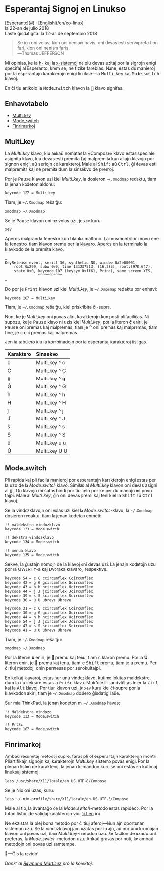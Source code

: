 Esperantaj Signoj en Linukso
============================

<div class="center">[Esperanto](#) · [English](/en/eo-linux)</div>
<div class="center">la 22-an de julio 2018</div>
<div class="center">Laste ĝisdatigita: la 12-an de septembro 2018</div>

>Se ion oni volas, kion oni neniam havis, oni devas esti servopreta tion fari, kion oni neniam
>faris.<br>
>―Thomas JEFFERSON

Mi opinias, ke la [h-](https://eo.wikipedia.org/wiki/H-sistemo) kaj la
[x-sistemoj](https://eo.wikipedia.org/wiki/X-sistemo) ne plu devas uzitaj por la signojn enigi
specifaj al Esperanto, krom se, ne fizike fareblas. Nune, estas du manieroj por la
esperantajn karakterojn enigi linukse—la <kbd>Multi‎ߺ‎key</kbd> kaj <kbd>Mode‎ߺ‎switch</kbd> klavoj.

En ĉi tiu artikolo la <kbd>Mode‎ߺ‎switch</kbd> klavon la <kbd>🐧</kbd> klavo signifas.


<a name="et"></a>Enhavotabelo
-----------------------------

- [Multi‎ߺ‎key](#multikey)
- [Mode‎ߺ‎switch](#modeswitch)
- [Finrimarkoj](#finrimarkoj)


<a name="multikey"></a>Multi‎ߺ‎key
--------------------------------

La *Multi‎ߺ‎key* klavo, kiu ankaŭ nomatas la «Compose» klavo estas speciale asignita klavo, kiu devas
esti premita kaj malpremita kun aliajn klavojn por signon enigi, aŭ seriojn de karakteroj. Male al
<kbd>Shift</kbd> aŭ <kbd>Ctrl</kbd>, ĝi devas esti malpremita kaj ne premita dum la sinsekvo de
premoj.

Por je <kbd>Pause</kbd> klavon uzi kiel *Multi‎ߺ‎key*, la dosieron `~/.Xmodmap` redaktu, tiam la
jenan kodeton aldonu:

    keycode 127 = Multi‎ߺ‎key

Tiam, je `~/.Xmodmap` reŝarĝu:

    xmodmap ~/.Xmodmap

Se je <kbd>Pause</kbd> klavon oni ne volas uzi, je `xev` kuru:

    xev

Aperos malgranda fenestro kun blanka malfono. La musmontrilon movu ene la fenestro, tiam klavon
premu per la klavaro. Aperos en la terminalo la klavkodo de la premita klavo.

```
…
KeyRelease event, serial 36, synthetic NO, window 0x2e00001,
    root 0x299, subw 0x0, time 131237513, (16,285), root:(978,647),
    state 0x0, keycode 107 (keysym 0xff61, Print), same_screen YES,
               ^^^^^^^^^^^
…
```

Do por je <kbd>Print</kbd> klavon uzi kiel *Multi‎ߺ‎key*, je `~/.Xmodmap` redaktu por enhavi:

    keycode 107 = Multi‎ߺ‎key

Tiam, je `~/.Xmodmap` reŝarĝu, kiel priskribita ĉi-supre.

Nun, ke je *Multi‎ߺ‎key* oni povas aliri, karakterojn komposti plifaciliĝas. Ni supozu, ke je
<kbd>Pause</kbd> klavo ni uzis kiel *Multi‎ߺ‎key*, por la literon **ĉ** eniri, je <kbd>Pause</kbd> oni
premas kaj malpremas, tiam je <kbd>&#94;</kbd> oni premas kaj malpremas, tiam fine, je <kbd>c</kbd>
oni premas kaj malpremas.

Jen la tabuleto kiu la kombinadojn por la esperantaj karakteroj listigas.

| Karaktero | Sinsekvo       |
| :-------- | :------------- |
| ĉ         | Multi‎ߺ‎key ^ c  |
| Ĉ         | Multi‎ߺ‎key ^ C  |
| ĝ         | Multi‎ߺ‎key ^ g  |
| Ĝ         | Multi‎ߺ‎key ^ G  |
| ĥ         | Multi‎ߺ‎key ^ h  |
| Ĥ         | Multi‎ߺ‎key ^ H  |
| ĵ         | Multi‎ߺ‎key ^ j  |
| Ĵ         | Multi‎ߺ‎key ^ J  |
| ŝ         | Multi‎ߺ‎key ^ s  |
| Ŝ         | Multi‎ߺ‎key ^ S  |
| ŭ         | Multi‎ߺ‎key u u  |
| Ŭ         | Multi‎ߺ‎key U U  |



<a name="modeswitch"></a>Mode‎ߺ‎switch
------------------------------------

Pli rapida kaj pli facila manieroj por esperantajn karakterojn enigi estas per la uzo de la
*Mode‎ߺ‎switch* klavo. Similas al *Multi‎ߺ‎key* klavon oni devas asigni al ĝi. Du klavojn mi ŝatas bindi
por tiu celo por ke per du manojn mi povu tajpi. Male al *Multi‎ߺ‎key*, ĝin oni devas premi kaj
teni kiel la <kbd>Shift</kbd> aŭ <kbd>Ctrl</kbd> klavoj.

Se la vindozklavojn oni volas uzi kiel la *Mode‎ߺ‎switch*-klavo, la `~/.Xmodmap` dosieron redaktu, tiam la
jenan kodeton enmeti:

```
!! maldekstra vindozklavo
keycode 133 = Mode‎ߺ‎switch

!! dekstra vindozklavo
keycode 134 = Mode‎ߺ‎switch

!! menua klavo
keycode 135 = Mode‎ߺ‎switch
```

Sekve, la ĝustajn nomojn de la klavoj oni devas uzi. La jenajn kodetojn uzu por la QWERTY-a kaj Dvoraka klavaroj, respektive.

```
keycode 54 = c C ccircumflex Ccircumflex
keycode 42 = g G gcircumflex Gcircumflex
keycode 43 = h h hcircumflex Hcircumflex
keycode 44 = j J jcircumflex Jcircumflex
keycode 39 = s S scircumflex Scircumflex
keycode 30 = u U ubreve Ubreve
```

```
keycode 31 = c C ccircumflex Ccircumflex
keycode 30 = g G gcircumflex Gcircumflex
keycode 44 = h h hcircumflex Hcircumflex
keycode 54 = j J jcircumflex Jcircumflex
keycode 47 = s S scircumflex Scircumflex
keycode 41 = u U ubreve Ubreve
```

Tiam, je `~/.Xmodmap` reŝarĝu:

    xmodmap ~/.Xmodmap

Por la literon **ĉ** eniri, je 🐧 premu kaj tenu, tiam <kbd>c</kbd> klavon premu. Por la **Ŭ**
literon eniri, je 🐧 premu kaj tenu, tiam je <kbd>Shift</kbd> premu, tiam je <kbd>u</kbd> premu. Per
ĉi tiuj metodoj, onin permesas por senokultajpi.

En kelkaj klavaroj, estas nur unu vindozklavo, kutime lokitas maldekstre, dum la tiu dekstre estas
la <kbd>PrtSc</kbd> klavo. Multfoje ili sandviĉitas inter la <kbd>Ctrl</kbd> kaj la
<kbd>Alt</kbd> klavoj. Por tiun klavon uzi, je `xev` kuru kiel ĉi-supre por la klavkodon akiri, tiam
je `~/.Xmodmap` dosiero ĝisdatigi laŭe.

Sur mia ThinkPad, la jenan kodeton mi `~/.Xmodmap` havas:

```
!! Maldekstra vindozo
keycode 133 = Mode‎ߺ‎switch

!! PrtSc
keycode 107 = Mode‎ߺ‎switch
```


<a name="finrimarkoj"></a>Finrimarkoj
-------------------------------------

Ambaŭ resumitaj metodoj supre, faras pli ol esperantajn karakterojn montri. Pliartifikajn signojn
kaj karakterojn *Multi‎ߺ‎key* sistemo povas enigi. Por la plenan liston de karakteroj, la jenan komandon
kuru se oni estas en kutimaj linuksaj sistemoj:

    less /usr/share/X11/locale/en_US.UTF-8/Compose

Se je Nix oni uzas, kuru:

    less ~/.nix-profile/share/X11/locale/en_US.UTF-8/Compose

Male al tio, la avantaĝo de la *Mode‎ߺ‎switch*-metodo estas rapideco. Por la tutan liston de validaj
karakterojn vidi [ĉi tien](http://wiki.linuxquestions.org/wiki/List_of_Keysyms_Recognised_by_Xmodmap)
iru.

Ne ekzistas la plej bona metodo por ĉi tiuj aferoj—kiun ajn oportunan sistemon uzu. Se la
vindozklavoj jam uzatas por iu ajn, aŭ nur unu kromaĵan klavon oni povas uzi, tiam
*Multi‎ߺ‎key*-metodon uzu. Se facilon de uzado oni preferas, la *Mode‎ߺ‎switch*-metodon uzu. Ankaŭ
gravas por noti, ke ambaŭ metodojn oni povas uzi samtempe.

🐧—Ĝis la revido!

_Dank’ al [Raymund Martinez](https://zhaqenl.github.io) pro la korektoj._
